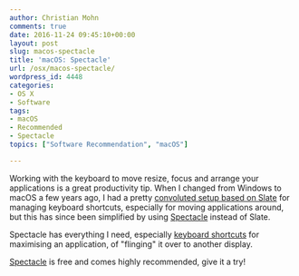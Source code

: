 ```yaml
---
author: Christian Mohn
comments: true
date: 2016-11-24 09:45:10+00:00
layout: post
slug: macos-spectacle
title: 'macOS: Spectacle'
url: /osx/macos-spectacle/
wordpress_id: 4448
categories:
- OS X
- Software
tags:
- macOS
- Recommended
- Spectacle
topics: ["Software Recommendation", "macOS"]

---
```


Working with the keyboard to move resize, focus and arrange your applications is a great productivity tip. When I changed from Windows to macOS a few years ago, I had a pretty [convoluted setup based on Slate](http://vninja.net/osx/slate-setup/) for managing keyboard shortcuts, especially for moving applications around, but this has since been simplified by using [Spectacle](https://www.spectacleapp.com) instead of Slate.

<!--more-->


Spectacle has everything I need, especially [keyboard shortcuts](https://github.com/eczarny/spectacle#keyboard-shortcuts) for maximising an application, of "flinging" it over to another display.

[Spectacle](https://www.spectacleapp.com) is free and comes highly recommended, give it a try!


